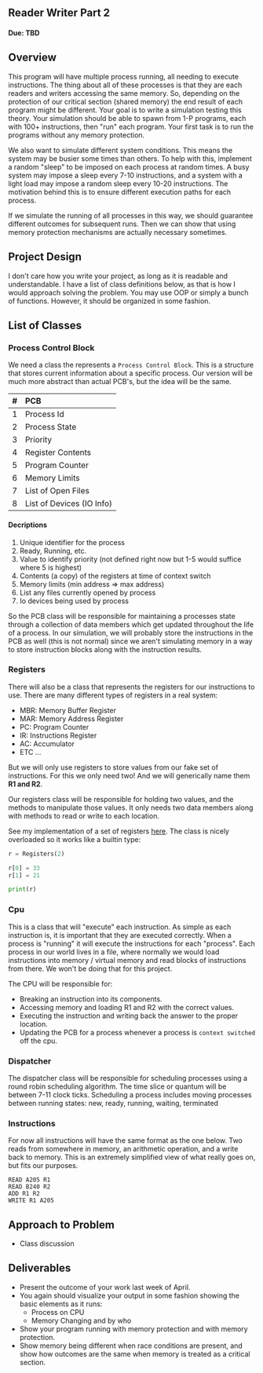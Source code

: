 ## Reader Writer Part 2
#### Due: TBD


## Overview

This program will have multiple process running, all needing to execute instructions. The thing about all of these processes is that they are each readers and writers accessing the same memory. So, depending on the protection of our critical section (shared memory) the end result of each program might be different. Your goal is to write a simulation testing this theory. Your simulation should be able to spawn from 1-P programs, each with 100+ instructions, then "run" each program. Your first task is to run the programs without any memory protection. 

We also want to simulate different system conditions. This means the system may be busier some times than others. To help with this, implement a random "sleep" to be imposed on each process at random times. A busy system may impose a sleep every 7-10 instructions, and a system with a light load may impose a random sleep every 10-20 instructions. The motivation behind this is to ensure different execution paths for each process. 

If we simulate the running of all processes in this way, we should guarantee different outcomes for subsequent runs. Then we can show that using memory protection mechanisms are actually necessary sometimes. 

## Project Design

I don't care how you write your project, as long as it is readable and understandable. I have a list of class definitions below, as that is how I would approach solving the problem. You may use OOP or simply a bunch of functions. However, it should be organized in some fashion. 

## List of Classes 

### Process Control Block

We need a class the represents a `Process Control Block`. This is a structure that stores current information about a specific process. Our version will be much more abstract than actual PCB's, but the idea will be the same. 

|   #   | PCB                       |
| :---: | :------------------------ |
|   1   | Process Id                |
|   2   | Process State             |
|   3   | Priority                  |
|   4   | Register Contents         |
|   5   | Program Counter           |
|   6   | Memory Limits             |
|   7   | List of Open Files        |
|   8   | List of Devices (IO Info) |

#### Decriptions

1. Unique identifier for the process
2. Ready, Running, etc.
3. Value to identify priority (not defined right now but 1-5 would suffice where 5 is highest)
4. Contents (a copy) of the registers at time of context switch
5. Memory limits (min address => max address)
6. List any files currently opened by process
7. Io devices being used by process

So the PCB class will be responsible for maintaining a processes state through a collection of data members which get updated throughout the life of a process. In our simulation, we will probably store the instructions in the PCB as well (this is not normal) since we aren't simulating memory in a way to store instruction blocks along with the instruction results. 

### Registers

There will also be a class that represents the registers for our instructions to use. There are many different types of registers in a real system:

  - MBR: Memory Buffer Register
  - MAR: Memory Address Register
  - PC: Program Counter
  - IR: Instructions Register
  - AC: Accumulator
  - ETC ...

But we will only use registers to store values from our fake set of instructions. For this we only need two! And we will generically name them **R1 and R2**.

Our registers class will be responsible for holding two values, and the methods to manipulate those values. It only needs two data members along with methods to read or write to each location. 

See my implementation of a set of registers [here](registers.py). The class is nicely overloaded so it works like a builtin type:

```python
r = Registers(2)

r[0] = 33
r[1] = 21

print(r)
```

### Cpu

This is a class that will "execute" each instruction. As simple as each instruction is, it is important that they are executed correctly. When a process is "running" it will execute the instructions for each "process". Each process in our world lives in a file, where normally we would load instructions into memory / virtual memory and read blocks of instructions from there. We won't be doing that for this project. 

The CPU will be responsible for: 

- Breaking an instruction into its components.
- Accessing memory and loading R1 and R2 with the correct values.
- Executing the instruction and writing back the answer to the proper location.
- Updating the PCB for a process whenever a process is `context switched` off the cpu.

### Dispatcher

The dispatcher class will be responsible for scheduling processes using a round robin scheduling algorithm. The time slice or quantum will be between 7-11 clock ticks. Scheduling a process includes moving processes between running states: new, ready, running, waiting, terminated

### Instructions

For now all instructions will have the same format as the one below. Two reads from somewhere in memory, an arithmetic operation, and a write back to memory. This is an extremely simplified view of what really goes on, but fits our purposes.

```
READ A205 R1
READ B240 R2
ADD R1 R2
WRITE R1 A205
```

## Approach to Problem

- Class discussion



## Deliverables

- Present the outcome of your work last week of April.
- You again should visualize your output in some fashion showing the basic elements as it runs:
  - Process on CPU
  - Memory Changing and by who
- Show your program running with memory protection and with memory protection. 
- Show memory being different when race conditions are present, and show how outcomes are the same when memory is treated as a critical section.